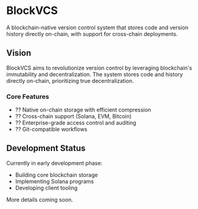 # BlockVCS

A blockchain-native version control system that stores code and version history directly on-chain, with support for cross-chain deployments.

## Vision

BlockVCS aims to revolutionize version control by leveraging blockchain's immutability and decentralization. The system stores code and history directly on-chain, prioritizing true decentralization.

### Core Features

- ?? Native on-chain storage with efficient compression
- ?? Cross-chain support (Solana, EVM, Bitcoin)
- ?? Enterprise-grade access control and auditing
- ?? Git-compatible workflows

## Development Status

Currently in early development phase:
- Building core blockchain storage
- Implementing Solana programs
- Developing client tooling

More details coming soon.
